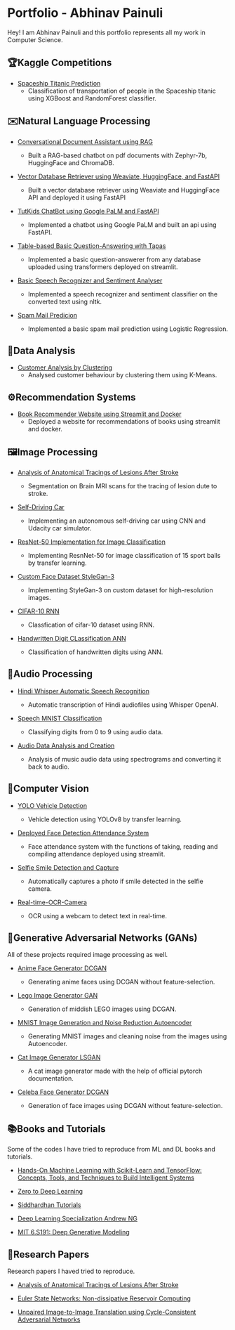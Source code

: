 # **Portfolio** - Abhinav Painuli 

Hey! I am Abhinav Painuli and this portfolio represents all my work in Computer Science.


## 🏆Kaggle Competitions

- [Spaceship Titanic Prediction](https://github.com/wannasleepforlong/Spaceship-Titanic-Transport-Prediction)
  - Classification of transportation of people in the Spaceship titanic using XGBoost and RandomForest classifier.
    

## ✉️Natural Language Processing

- [Conversational Document Assistant using RAG](https://github.com/wannasleepforlong/Conversational-Document-Assistant-using-RAG)
  - Built a RAG-based chatbot on pdf documents with Zephyr-7b, HuggingFace and ChromaDB.

- [Vector Database Retriever using Weaviate, HuggingFace, and FastAPI](https://github.com/wannasleepforlong/Vector-Database-Retriever-using-Weaviate-HuggingFace-and-FastAPI)
  - Built a vector database retriever using Weaviate and HuggingFace API and deployed it using FastAPI

- [TutKids ChatBot using Google PaLM and FastAPI](https://github.com/wannasleepforlong/TutKids-ChatBot-using-Google-PaLM-and-FastAPI)
  - Implemented a chatbot using Google PaLM and built an api using FastAPI.

- [Table-based Basic Question-Answering with Tapas](https://github.com/wannasleepforlong/Table-based-Basic-Question-Answering-with-Tapas)
  - Implemented a basic question-answerer from any database uploaded using transformers deployed on streamlit.
  
- [Basic Speech Recognizer and Sentiment Analyser](https://github.com/wannasleepforlong/Basic-Speech-Recognizer-and-Sentiment-Analyser)
  - Implemented a speech recognizer and sentiment classifier on the converted text using nltk.
    
- [Spam Mail Predicion](https://github.com/wannasleepforlong/ML-Practise-Projects/blob/main/Spam%20mail%20prediction%5BLoR%5D.ipynb)
  - Implemented a basic spam mail prediction using Logistic Regression.


## 🔎Data Analysis
- [Customer Analysis by Clustering](https://github.com/wannasleepforlong/Book-Recommender-Website-using-Streamlit-and-Docker)
  - Analysed customer behaviour by clustering them using K-Means.


## ⚙️Recommendation Systems
- [Book Recommender Website using Streamlit and Docker](https://github.com/wannasleepforlong/Book-Recommender-Website-using-Streamlit-and-Docker)
  - Deployed a website for recommendations of books using streamlit and docker.


## 🖼️Image Processing

- [Analysis of Anatomical Tracings of Lesions After Stroke](https://github.com/wannasleepforlong/Analysis-of-Anatomical-Tracings-of-Lesions-After-Stroke)
  - Segmentation on Brain MRI scans for the tracing of lesion dute to stroke.

- [Self-Driving Car](https://github.com/wannasleepforlong/Self-Driving-Car)
  - Implementing an autonomous self-driving car using CNN and Udacity car simulator.

- [ResNet-50 Implementation for Image Classification](https://github.com/wannasleepforlong/ResNet-50-Implementation-for-Image-Classification)
  - Implementing ResnNet-50 for image classification of 15 sport balls by transfer learning.

- [Custom Face Dataset StyleGan-3](https://github.com/wannasleepforlong/Custom-Face-Dataset-StyleGan3)
  - Implementing StyleGan-3 on custom dataset for high-resolution images.

- [CIFAR-10 RNN](https://github.com/wannasleepforlong/ML-Practise-Projects/blob/main/CIFAR-10%5BRNN%5D.ipynb)
  - Classfication of cifar-10 dataset using RNN.

- [Handwritten Digit CLassification ANN](https://github.com/wannasleepforlong/ML-Practise-Projects/blob/main/Handwritten%20Digit%20Classifcation%5BANN%5D.ipynb)
  - Classification of handwritten digits using ANN.


## 🎵Audio Processing

- [Hindi Whisper Automatic Speech Recognition](https://github.com/wannasleepforlong/Hindi-Whisper-Automatic-Speech-Recognition)
  - Automatic transcription of Hindi audiofiles using Whisper OpenAI.

- [Speech MNIST Classification](https://github.com/wannasleepforlong/Speech-MNIST-Classification-2nd-Sem)
  - Classifying digits from 0 to 9 using audio data.

- [Audio Data Analysis and Creation](https://github.com/wannasleepforlong/ML-Practise-Projects/blob/main/audio-data-analysis-and-creation.ipynb)
  -  Analysis of music audio data using spectrograms and converting it back to audio.
 
    
## 👀Computer Vision

- [YOLO Vehicle Detection](https://github.com/wannasleepforlong/YOLO-Road-Sign-Detection-)
  - Vehicle detection using YOLOv8 by transfer learning. 

- [Deployed Face Detection Attendance System](https://github.com/wannasleepforlong/Deployed-Face-Detection-Attendance-System)
  
  - Face attendance system with the functions of taking, reading and compiling attendance deployed using streamlit.
    
- [Selfie Smile Detection and Capture](https://github.com/wannasleepforlong/Selfie-Smile-Detection-and-Capture)
  - Automatically captures a photo if smile detected in the selfie camera.

- [Real-time-OCR-Camera](https://github.com/wannasleepforlong/Real-time-OCR-Camera)
  - OCR using a webcam to detect text in real-time.


## 🎨Generative Adversarial Networks (GANs)

All of these projects required image processing as well.

- [Anime Face Generator DCGAN](https://github.com/wannasleepforlong/Anime-Face-Generator-DCGAN)
  - Generating anime faces using DCGAN without feature-selection.

- [Lego Image Generator GAN](https://github.com/wannasleepforlong/Lego-Image-Generator-GAN-2nd-Sem)
  - Generation of middish LEGO images using DCGAN.

- [MNIST Image Generation and Noise Reduction Autoencoder](https://github.com/wannasleepforlong/MNIST-Image-Generation-and-Noise-Reduction-Autoencoder-2nd-Sem)
  - Generating MNIST images and cleaning noise from the images using Autoencoder.

- [Cat Image Generator LSGAN](https://github.com/wannasleepforlong/Cat-Image-Generator-LSGAN)
  - A cat image generator made with the help of official pytorch documentation.

- [Celeba Face Generator DCGAN](https://github.com/wannasleepforlong/Celeba-Face-Generator-DCGAN)
  - Generation of face images using DCGAN without feature-selection.


## 📚Books and Tutorials

Some of the codes I have tried to reproduce from ML and DL books and tutorials.

- [Hands-On Machine Learning with Scikit-Learn and TensorFlow: Concepts, Tools, and Techniques to Build Intelligent Systems](https://github.com/wannasleepforlong/ML-Practise-Projects)

- [Zero to Deep Learning](https://github.com/wannasleepforlong/ML-Practise-Projects)

- [Siddhardhan Tutorials](https://github.com/wannasleepforlong/ML-Practise-Projects)

- [Deep Learning Specialization Andrew NG](https://github.com/wannasleepforlong/Andrew-NG-Deep-Learning)

- [MIT 6.S191: Deep Generative Modeling](https://www.youtube.com/playlist?list=PLtBw6njQRU-rwp5__7C0oIVt26ZgjG9NI)
  
## 📄Research Papers  

Research papers I haved tried to reproduce.  

- [Analysis of Anatomical Tracings of Lesions After Stroke](https://github.com/wannasleepforlong/Analysis-of-Anatomical-Tracings-of-Lesions-After-Stroke)

- [Euler State Networks: Non-dissipative Reservoir Computing](https://github.com/wannasleepforlong/Multi-Lang-Character-Recognition-CIC)

- [Unpaired Image-to-Image Translation using Cycle-Consistent Adversarial Networks](https://github.com/wannasleepforlong/Unpaired-Image-to-Image-Translation-using-Cycle-Consistent-Adversarial-Networks)

